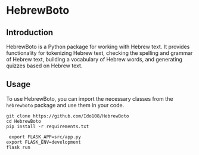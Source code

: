 # HebrewBoto

## Introduction

HebrewBoto is a Python package for working with Hebrew text. It provides functionality for tokenizing Hebrew text, checking the spelling and grammar of Hebrew text, building a vocabulary of Hebrew words, and generating quizzes based on Hebrew text.

## Usage

To use HebrewBoto, you can import the necessary classes from the `hebrewboto` package and use them in your code.

```
git clone https://github.com/Ido108/HebrewBoto
cd HebrewBoto
pip install -r requirements.txt
```
```
 export FLASK_APP=src/app.py
export FLASK_ENV=development
flask run
```

